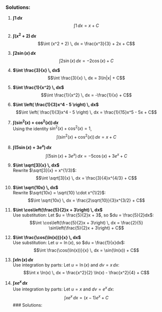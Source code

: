 ### Solutions:

1. **$\int 1 \, dx$**  
   $$\int 1 \, dx = x + C$$

2. **$\int (x^2 + 2) \, dx$**  
   $$\int (x^2 + 2) \, dx = \frac{x^3}{3} + 2x + C$$

3. **$\int 2\sin(x) \, dx$**  
   $$\int 2\sin(x) \, dx = -2\cos(x) + C$$

4. **$\int \frac{3}{x} \, dx$**  
   $$\int \frac{3}{x} \, dx = 3\ln|x| + C$$

5. **$\int \frac{1}{x^2} \, dx$**  
   $$\int \frac{1}{x^2} \, dx = -\frac{1}{x} + C$$

6. **$\int \left( \frac{1}{3}x^4 - 5 \right) \, dx$**  
   $$\int \left( \frac{1}{3}x^4 - 5 \right) \, dx = \frac{1}{15}x^5 - 5x + C$$

7. **$\int (\sin^2(x) + \cos^2(x)) \, dx$**  
   Using the identity $\sin^2(x) + \cos^2(x) = 1$,  
   $$\int (\sin^2(x) + \cos^2(x)) \, dx = x + C$$

8. **$\int (5\sin(x) + 3e^x) \, dx$**  
   $$\int (5\sin(x) + 3e^x) \, dx = -5\cos(x) + 3e^x + C$$

9. **$\int \sqrt[3]{x} \, dx$**  
   Rewrite $\sqrt[3]{x} = x^{1/3}$:  
   $$\int \sqrt[3]{x} \, dx = \frac{3}{4}x^{4/3} + C$$

10. **$\int \sqrt{10x} \, dx$**  
    Rewrite $\sqrt{10x} = \sqrt{10} \cdot x^{1/2}$:  
    $$\int \sqrt{10x} \, dx = \frac{2\sqrt{10}}{3}x^{3/2} + C$$

11. **$\int \cos\left(\frac{5}{2}x + 3\right) \, dx$**  
    Use substitution: Let $u = \frac{5}{2}x + 3$, so $du = \frac{5}{2}dx$:  
    $$\int \cos\left(\frac{5}{2}x + 3\right) \, dx = \frac{2}{5} \sin\left(\frac{5}{2}x + 3\right) + C$$

12. **$\int \frac{\cos(\ln(x))}{x} \, dx$**  
    Use substitution: Let $u = \ln(x)$, so $du = \frac{1}{x}dx$:  
    $$\int \frac{\cos(\ln(x))}{x} \, dx = \sin(\ln(x)) + C$$

13. **$\int x \ln(x) \, dx$**  
    Use integration by parts: Let $u = \ln(x)$ and $dv = x \, dx$:  
    $$\int x \ln(x) \, dx = \frac{x^2}{2} \ln(x) - \frac{x^2}{4} + C$$

14. **$\int x e^x \, dx$**  
    Use integration by parts: Let $u = x$ and $dv = e^x \, dx$:  
    $$\int x e^x \, dx = (x - 1)e^x + C$$### Solutions:
